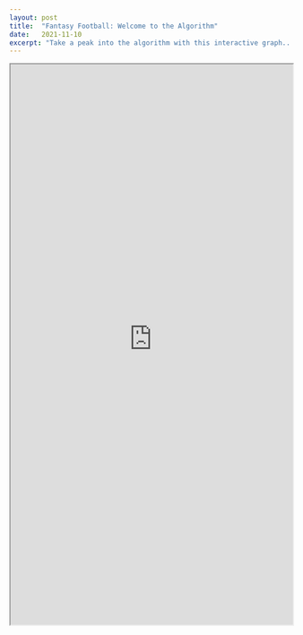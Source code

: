 ```yaml
---
layout: post
title:  "Fantasy Football: Welcome to the Algorithm"
date:   2021-11-10
excerpt: "Take a peak into the algorithm with this interactive graph..."
---
```


<head>
<meta name="twitter:card" content="summary_large_image">
<meta name="twitter:creator" content="@tefirman51">
<meta name="twitter:site" content="@tefirman51">
<meta name="twitter:title" content="Fantasy Football: Welcome to the Algorithm">
<meta name="twitter:description" content="Take a peak into the algorithm with this interactive graph...">
<meta name="twitter:image:src" content="https://tefirman.github.io/images/WingHelmet.png">
<meta name="twitter:image:width" content="280">
<meta name="twitter:image:height" content="150">
<script src="/assets/js/jquery.min.js"></script> 

<iframe src="https://fantasyfb-graph.herokuapp.com/" height="1000" width="100%"></iframe>




